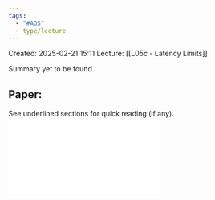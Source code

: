```yaml
---
tags:
  - "#AOS"
  - type/lecture
---
```

Created: 2025-02-21 15:11
Lecture: [[L05c - Latency Limits]]

Summary yet to be found.
## Paper:
See underlined sections for quick reading (if any).
![](02_LimitsLowLatencyComms.pdf)